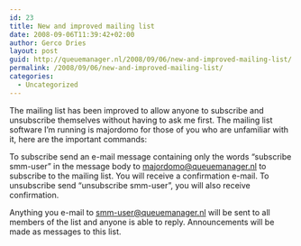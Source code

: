 ```yaml
---
id: 23
title: New and improved mailing list
date: 2008-09-06T11:39:42+02:00
author: Gerco Dries
layout: post
guid: http://queuemanager.nl/2008/09/06/new-and-improved-mailing-list/
permalink: /2008/09/06/new-and-improved-mailing-list/
categories:
  - Uncategorized
---
```

The mailing list has been improved to allow anyone to subscribe and unsubscribe themselves without having to ask me first. The mailing list software I&#8217;m running is majordomo for those of you who are unfamiliar with it, here are the important commands:

To subscribe send an e-mail message containing only the words &#8220;subscribe smm-user&#8221; in the message body to majordomo@queuemanager.nl to subscribe to the mailing list. You will receive a confirmation e-mail. To unsubscribe send &#8220;unsubscribe smm-user&#8221;, you will also receive confirmation.

Anything you e-mail to smm-user@queuemanager.nl will be sent to all members of the list and anyone is able to reply. Announcements will be made as messages to this list.